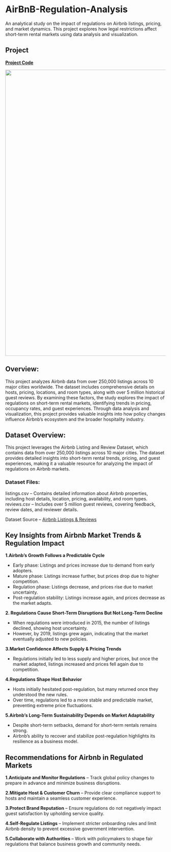 # AirBnB-Regulation-Analysis

An analytical study on the impact of regulations on Airbnb listings, pricing, and market dynamics. This project explores how legal restrictions affect short-term rental markets using data analysis and visualization.

## Project 

**[Project Code](https://www.kaggle.com/code/mohammadomar1001/airbnb-project)**

<img src="https://mir-s3-cdn-cf.behance.net/project_modules/hd/2a33bb181187903.6517568c68011.png" width=900>

## Overview:
This project analyzes Airbnb data from over 250,000 listings across 10 major cities worldwide. The dataset includes comprehensive details on hosts, pricing, locations, and room types, along with over 5 million historical guest reviews. By examining these factors, the study explores the impact of regulations on short-term rental markets, identifying trends in pricing, occupancy rates, and guest experiences. Through data analysis and visualization, this project provides valuable insights into how policy changes influence Airbnb’s ecosystem and the broader hospitality industry.

## Dataset Overview:
This project leverages the Airbnb Listing and Review Dataset, which contains data from over 250,000 listings across 10 major cities. The dataset provides detailed insights into short-term rental trends, pricing, and guest experiences, making it a valuable resource for analyzing the impact of regulations on Airbnb markets.

### Dataset Files:
listings.csv – Contains detailed information about Airbnb properties, including host details, location, pricing, availability, and room types.
reviews.csv – Includes over 5 million guest reviews, covering feedback, review dates, and reviewer details.

Dataset Source – [Airbnb Listings & Reviews](https://www.kaggle.com/datasets/mysarahmadbhat/airbnb-listings-reviews/data) 

## Key Insights from Airbnb Market Trends & Regulation Impact
**1.Airbnb’s Growth Follows a Predictable Cycle**
- Early phase: Listings and prices increase due to demand from early adopters.
- Mature phase: Listings increase further, but prices drop due to higher competition.
- Regulation phase: Listings decrease, and prices rise due to market uncertainty.
- Post-regulation stability: Listings increase again, and prices decrease as the market adapts.

**2. Regulations Cause Short-Term Disruptions But Not Long-Term Decline**
- When regulations were introduced in 2015, the number of listings declined, showing host uncertainty.
- However, by 2019, listings grew again, indicating that the market eventually adjusted to new policies.

**3.Market Confidence Affects Supply & Pricing Trends**
- Regulations initially led to less supply and higher prices, but once the market adapted, listings increased and prices fell again due to competition.

**4.Regulations Shape Host Behavior**
- Hosts initially hesitated post-regulation, but many returned once they understood the new rules.
- Over time, regulations led to a more stable and predictable market, preventing extreme price fluctuations.

**5.Airbnb’s Long-Term Sustainability Depends on Market Adaptability**
- Despite short-term setbacks, demand for short-term rentals remains strong.
- Airbnb’s ability to recover and stabilize post-regulation highlights its resilience as a business model.

## Recommendations for Airbnb in Regulated Markets
**1.Anticipate and Monitor Regulations** – Track global policy changes to prepare in advance and minimize business disruptions.

**2.Mitigate Host & Customer Churn** – Provide clear compliance support to hosts and maintain a seamless customer experience.

**3.Protect Brand Reputation** – Ensure regulations do not negatively impact guest satisfaction by upholding service quality.

**4.Self-Regulate Listings** – Implement stricter onboarding rules and limit Airbnb density to prevent excessive government intervention.

**5.Collaborate with Authorities** – Work with policymakers to shape fair regulations that balance business growth and community needs.
